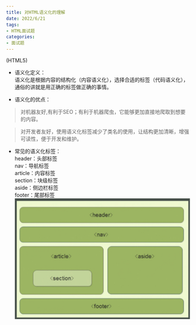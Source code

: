 ```yaml
---
title: 对HTML语义化的理解
date: 2022/6/21
tags:
- HTML面试题
categories:
- 面试题
---
```

(HTML5)


<!--more-->


- 语义化定义：  
语义化是根据内容的结构化（内容语义化），选择合适的标签（代码语义化），通俗的讲就是用正确的标签做正确的事情。  


- 语义化的优点：  
> 对机器友好,有利于SEO；有利于机器爬虫，它能够更加直接地爬取到想要的内容。  

> 对开发者友好，使用语义化标签减少了类名的使用，让结构更加清晰，增强可读性，便于开发和维护。


- 常见的语义化标签：  
header：头部标签  
nav：导航标签  
article：内容标签  
section：块级标签  
aside：侧边栏标签  
footer：尾部标签  
![常见的语义化标签](../images/%E5%B8%B8%E8%A7%81%E7%9A%84%E8%AF%AD%E4%B9%89%E5%8C%96%E6%A0%87%E7%AD%BE.png)
